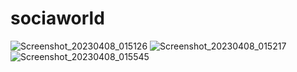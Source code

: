 # sociaworld

![Screenshot_20230408_015126](https://user-images.githubusercontent.com/56955207/230690775-468a3776-b43c-4b37-8af6-4cc4e001bb4f.png)
![Screenshot_20230408_015217](https://user-images.githubusercontent.com/56955207/230690776-6c1d89ff-b482-4c7a-9c6d-16027ae2d543.png)
![Screenshot_20230408_015545](https://user-images.githubusercontent.com/56955207/230690778-53477f8e-506d-4efd-9d36-1ab6dad3530d.png)
